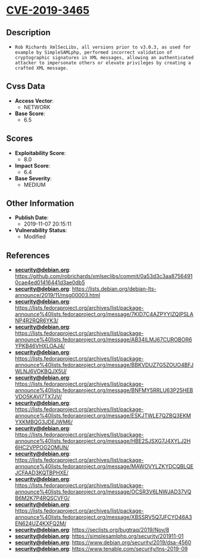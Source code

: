 
# [CVE-2019-3465](https://github.com/robrichards/xmlseclibs/commit/0a53d3c3aa87564910cae4ed01416441d3ae0db5)

## Description

- `Rob Richards XmlSecLibs, all versions prior to v3.0.3, as used for example by SimpleSAMLphp, performed incorrect validation of cryptographic signatures in XML messages, allowing an authenticated attacker to impersonate others or elevate privileges by creating a crafted XML message.`

## Cvss Data

- **Access Vector**:
  - NETWORK
- **Base Score**:
  - 6.5

## Scores

- **Exploitability Score**:
  - 8.0
- **Impact Score**:
  - 6.4
- **Base Severity**:
  - MEDIUM

## Other Information

- **Publish Date**:
  - 2019-11-07 20:15:11
- **Vulnerability Status**:
  - Modified

## References

- **security@debian.org**: https://github.com/robrichards/xmlseclibs/commit/0a53d3c3aa87564910cae4ed01416441d3ae0db5
- **security@debian.org**: https://lists.debian.org/debian-lts-announce/2019/11/msg00003.html
- **security@debian.org**: https://lists.fedoraproject.org/archives/list/package-announce%40lists.fedoraproject.org/message/7KID7C4AZPYYIZQIPSLANP4R2RQR6YK3/
- **security@debian.org**: https://lists.fedoraproject.org/archives/list/package-announce%40lists.fedoraproject.org/message/AB34ILMJ67CUROBOR6YPKB46VHXLOAJ4/
- **security@debian.org**: https://lists.fedoraproject.org/archives/list/package-announce%40lists.fedoraproject.org/message/BBKVDUZ7G5ZOUO4BFJWLNJ6VOKBQJX5U/
- **security@debian.org**: https://lists.fedoraproject.org/archives/list/package-announce%40lists.fedoraproject.org/message/BNFMY5RRLU63P25HEBVDO5KAVI7TX7JV/
- **security@debian.org**: https://lists.fedoraproject.org/archives/list/package-announce%40lists.fedoraproject.org/message/ESKJTWLE7QZBQ3EKMYXKMBQG3JDEJWM6/
- **security@debian.org**: https://lists.fedoraproject.org/archives/list/package-announce%40lists.fedoraproject.org/message/HBE2SJSXG7J4XYLJ2H6HC2VPPOG2OMUN/
- **security@debian.org**: https://lists.fedoraproject.org/archives/list/package-announce%40lists.fedoraproject.org/message/MAWOVYLZKYDCQBLQEJCFAAD3KQTBPHXE/
- **security@debian.org**: https://lists.fedoraproject.org/archives/list/package-announce%40lists.fedoraproject.org/message/OCSR3V6LNWJAD37VQB6M2K7P4RQSCVFG/
- **security@debian.org**: https://lists.fedoraproject.org/archives/list/package-announce%40lists.fedoraproject.org/message/XBSSRV5Q7JFCYO46A3EN624UZ4KXFQ2M/
- **security@debian.org**: https://seclists.org/bugtraq/2019/Nov/8
- **security@debian.org**: https://simplesamlphp.org/security/201911-01
- **security@debian.org**: https://www.debian.org/security/2019/dsa-4560
- **security@debian.org**: https://www.tenable.com/security/tns-2019-09
